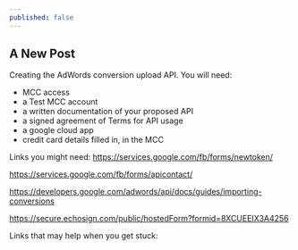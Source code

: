 ```yaml
---
published: false
---
```


## A New Post

Creating the AdWords conversion upload API.
You will need:
+ MCC access
+ a Test MCC account
+ a written documentation of your proposed API
+ a signed agreement of Terms for API usage
+ a google cloud app
+ credit card details filled in, in the MCC

Links you might need:
https://services.google.com/fb/forms/newtoken/

https://services.google.com/fb/forms/apicontact/

https://developers.google.com/adwords/api/docs/guides/importing-conversions

https://secure.echosign.com/public/hostedForm?formid=8XCUEEIX3A4256

Links that may help when you get stuck:
